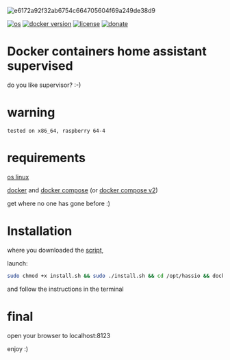 ![e6172a92f32ab6754c664705604f69a249de38d9](https://user-images.githubusercontent.com/68069659/160297164-84b0686f-78e4-4507-b38a-d50072fdd2b2.gif)

[![os](https://img.shields.io/badge/os-linux-red)](https://www.linux.org/)
[![docker version](https://img.shields.io/badge/docker%20version-20.10-brightgreen)](https://www.docker.com/)
[![license](https://img.shields.io/badge/license-Apache--2.0-yellowgreen)](https://apache.org/licenses/LICENSE-2.0)
[![donate](https://img.shields.io/badge/donate-wango-blue)](https://www.wango.org/donate.aspx)

# Docker containers home assistant supervised

do you like supervisor? :-)

# warning

```tested on x86_64, raspberry 64-4```

# requirements

[os linux](https://www.linux.org/pages/download/)

[docker](https://www.docker.com/) and [docker compose](https://docs.docker.com/engine/reference/commandline/compose/) (or [docker compose v2](https://docs.docker.com/compose/cli-command/))

get where no one has gone before :)

# Installation

where you downloaded the [script](https://github.com/william89731/docker-containers-home-assistant-supervised-/blob/main/install.sh),

launch:
```bash
sudo chmod +x install.sh && sudo ./install.sh && cd /opt/hassio && docker compose up -d
```

and follow the instructions in the terminal

# final

open your browser to localhost:8123

enjoy :)





